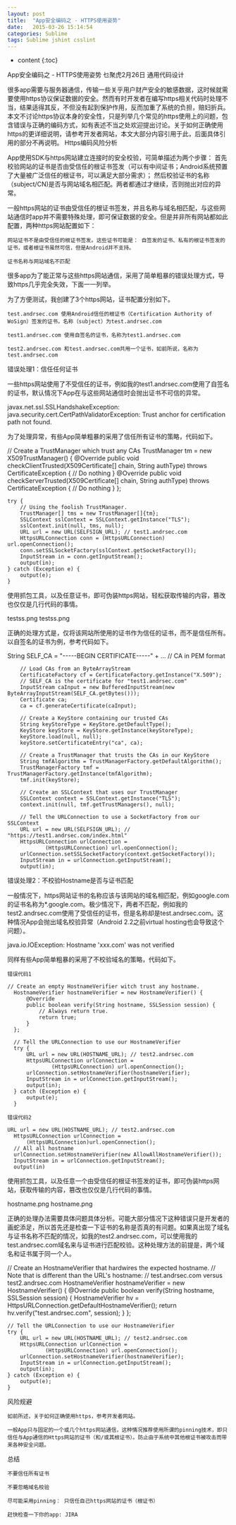 ```yaml
---
layout: post
title:  "App安全编码之 - HTTPS使用姿势"
date:   2015-03-26 15:14:54
categories: Sublime
tags: Sublime jshint csslint
---
```


* content
{:toc}

App安全编码之 - HTTPS使用姿势
乜聚虎2月26日
通用代码设计

很多app需要与服务器通信，传输一些关乎用户财产安全的敏感数据，这时候就需要使用https协议保证数据的安全。然而有时开发者在编写https相关代码时处理不当，结果适得其反，不但没有起到保护作用，反而加重了系统的负担，赔妇折兵。本文不讨论https协议本身的安全性，只是列举几个常见的https使用上的问题，包含错误与正确的编码方式，如有表述不当之处欢迎提出讨论。关于如何正确使用https的更详细说明，请参考开发者网站，本文大部分内容引用于此，后面具体引用的部分不再说明。
Https编码风险分析

App使用SDK与https网站建立连接时的安全校验，可简单描述为两个步骤： 首先校验网站的证书是否由受信任的根证书签发（可以有中间证书；Android系统预置了大量被广泛信任的根证书，可以满足大部分需求）； 然后校验证书的名称（subject/CN)是否与网站域名相匹配。两者都通过才继续，否则抛出对应的异常。

一般https网站的证书由受信任的根证书签发，并且名称与域名相匹配，与这些网站通信时app并不需要特殊处理，即可保证数据的安全。但是并非所有网站都如此配置，两种https网站配置如下：

    网站证书不是由受信任的根证书签发。这些证书可能是： 自签发的证书、私有的根证书签发的证书，或者根证书虽然可信，但是Android并不支持。

    证书名称与网站域名不匹配

很多app为了能正常与这些https网站通信，采用了简单粗暴的错误处理方式，导致https几乎完全失效，下面一一列举。

为了方便测试，我创建了3个https网站，证书配置分别如下。

    test.andrsec.com 使用Android信任的根证书（Certification Authority of WoSign）签发的证书，名称（subject）为test.andrsec.com

    test1.andrsec.com 使用自签名的证书，名称为test1.andrsec.com

    test2.andrsec.com 和test.andrsec.com共用一个证书，如前所说，名称为test.andrsec.com

错误处理1：信任任何证书

一些https网站使用了不受信任的证书，例如我的test1.andrsec.com使用了自签名的证书，默认情况下App在与这些网站通信时会抛出证书不可信的异常。

javax.net.ssl.SSLHandshakeException: java.security.cert.CertPathValidatorException: Trust anchor for certification path not found.


为了处理异常，有些App简单粗暴的采用了信任所有证书的策略，代码如下。

// Create a TrustManager which trust any CAs
    TrustManager tm = new X509TrustManager() {
        @Override
        public void checkClientTrusted(X509Certificate[] chain, String authType) throws CertificateException {
            // Do nothing
        }
        @Override
        public void checkServerTrusted(X509Certificate[] chain, String authType) throws CertificateException {
            // Do nothing
        }
    };

    try {
        // Using the foolish TrustManager.
        TrustManager[] tms = new TrustManager[]{tm};
        SSLContext sslContext = SSLContext.getInstance("TLS");
        sslContext.init(null, tms, null);
        URL url = new URL(SELFSIGN_URL); // test1.andrsec.com
        HttpsURLConnection conn = (HttpsURLConnection) url.openConnection();
        conn.setSSLSocketFactory(sslContext.getSocketFactory());
        InputStream in = conn.getInputStream();
        output(in);
    } catch (Exception e) {
        output(e);
    }

使用抓包工具，以及任意证书，即可伪装https网站，轻松获取传输的内容，篡改也仅仅是几行代码的事情。

testss.png
testss.png

正确的处理方式是，仅将该网站所使用的证书作为信任的证书，而不是信任所有。以自签名的证书为例，参考代码如下。

String SELF_CA = "-----BEGIN CERTIFICATE-----" + ... // CA in PEM format
        
        // Load CAs from an ByteArrayStream
        CertificateFactory cf = CertificateFactory.getInstance("X.509");
        // SELF_CA is the certificate for "test1.andrsec.com"
        InputStream caInput = new BufferedInputStream(new ByteArrayInputStream(SELF_CA.getBytes()));
        Certificate ca;
        ca = cf.generateCertificate(caInput);

        // Create a KeyStore containing our trusted CAs
        String keyStoreType = KeyStore.getDefaultType();
        KeyStore keyStore = KeyStore.getInstance(keyStoreType);
        keyStore.load(null, null);
        keyStore.setCertificateEntry("ca", ca);

        // Create a TrustManager that trusts the CAs in our KeyStore
        String tmfAlgorithm = TrustManagerFactory.getDefaultAlgorithm();
        TrustManagerFactory tmf = TrustManagerFactory.getInstance(tmfAlgorithm);
        tmf.init(keyStore);

        // Create an SSLContext that uses our TrustManager
        SSLContext context = SSLContext.getInstance("TLS");
        context.init(null, tmf.getTrustManagers(), null);

        // Tell the URLConnection to use a SocketFactory from our SSLContext
        URL url = new URL(SELFSIGN_URL); // "https://test1.andrsec.com/index.html"
        HttpsURLConnection urlConnection =
                (HttpsURLConnection) url.openConnection();
        urlConnection.setSSLSocketFactory(context.getSocketFactory());
        InputStream in = urlConnection.getInputStream();
        output(in);

错误处理2：不校验Hostname是否与证书匹配

一般情况下，https网站证书的名称应该与该网站的域名相匹配，例如google.com的证书名称为*.google.com。极少情况下，两者不匹配，例如我的test2.andrsec.com使用了受信任的证书，但是名称却是test.andrsec.com。这种情况App会抛出域名校验异常（Android 2.2之前virtual hosting也会导致这个问题）。

java.io.IOException: Hostname 'xxx.com' was not verified

同样有些App简单粗暴的采用了不校验域名的策略，代码如下。

    错误代码1

    // Create an empty HostnameVerifier witch trust any hostname.
      HostnameVerifier hostnameVerifier = new HostnameVerifier() {
          @Override
          public boolean verify(String hostname, SSLSession session) {
              // Always return true.
              return true;
          }
      };

      // Tell the URLConnection to use our HostnameVerifier
      try {
          URL url = new URL(HOSTNAME_URL); // test2.andrsec.com
          HttpsURLConnection urlConnection =
                  (HttpsURLConnection) url.openConnection();
          urlConnection.setHostnameVerifier(hostnameVerifier);
          InputStream in = urlConnection.getInputStream();
          output(in);
      } catch (Exception e) {
          output(e);
      }

    错误代码2

    URL url = new URL(HOSTNAME_URL); // test2.andrsec.com
      HttpsURLConnection urlConnection =
          (HttpsURLConnection)url.openConnection();
      // All all hostname
      urlConnection.setHostnameVerifier(new AllowAllHostnameVerifier());
      InputStream in = urlConnection.getInputStream();
      output(in)

使用抓包工具，以及任意一个由受信任的根证书签发的证书，即可伪装https网站，获取传输的内容，篡改也仅仅是几行代码的事情。

hostname.png
hostname.png

正确的处理办法需要具体问题具体分析。可能大部分情况下这种错误只是开发者的画蛇添足，所以首先还是检查一下证书的名称是否真的有问题。如果真出现了域名与证书名称不匹配的情况，如我的test2.andrsec.com，可以使用我的test.andrsec.com域名来与证书进行匹配校验。这种处理方法的前提是，两个域名和证书属于同一个人。

// Create an HostnameVerifier that hardwires the expected hostname.
    // Note that is different than the URL's hostname:
    // test.andrsec.com versus test2.andrsec.com
    HostnameVerifier hostnameVerifier = new HostnameVerifier() {
        @Override
        public boolean verify(String hostname, SSLSession session) {
            HostnameVerifier hv =
                    HttpsURLConnection.getDefaultHostnameVerifier();
            return hv.verify("test.andrsec.com", session);
        }
    };

    // Tell the URLConnection to use our HostnameVerifier
    try {
        URL url = new URL(HOSTNAME_URL); // test2.andrsec.com
        HttpsURLConnection urlConnection =
                (HttpsURLConnection) url.openConnection();
        urlConnection.setHostnameVerifier(hostnameVerifier);
        InputStream in = urlConnection.getInputStream();
        output(in);
    } catch (Exception e) {
        output(e);
    }

风险规避

    如前所述，关于如何正确使用https，参考开发者网站。

    一般App只与固定的一个或几个https网站通信，这种情况推荐使用所谓的pinning技术，即只信任与App通信的Https网站的证书（和/或其根证书）。防止由于系统中其他根证书被攻击而带来各种安全问题。

总结

    不要信任所有证书

    不要忽略域名校验

    尽可能采用pinning： 只信任自己https网站的证书（根证书）

    赶快检查一下你的app: JIRA

